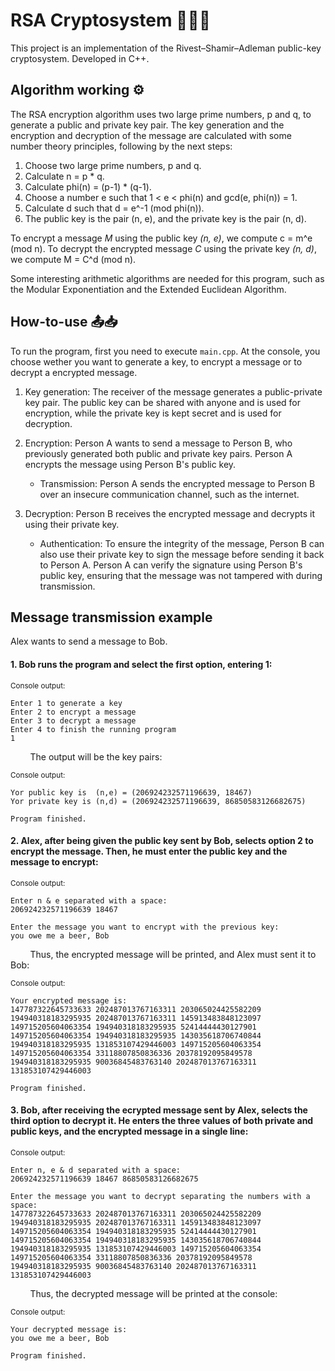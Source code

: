 # RSA Cryptosystem 🔢🔠🔣
This project is an implementation of the Rivest–Shamir–Adleman public-key cryptosystem.
Developed in C++.

## Algorithm working ⚙
The RSA encryption algorithm uses two large prime numbers, p and q, to generate a public and private key pair. The key generation and the encryption and decryption of the message are calculated with some number theory principles, following by the next steps:

1. Choose two large prime numbers, p and q.
2. Calculate n = p * q.
3. Calculate phi(n) = (p-1) * (q-1).
4. Choose a number e such that 1 < e < phi(n) and gcd(e, phi(n)) = 1.
5. Calculate d such that d = e^-1 (mod phi(n)).
6. The public key is the pair (n, e), and the private key is the pair (n, d).

To encrypt a message _M_ using the public key _(n, e)_, we compute c = m^e (mod n). To decrypt the encrypted message _C_ using the private key _(n, d)_, we compute M = C^d (mod n).  

Some interesting arithmetic algorithms are needed for this program, such as the Modular Exponentiation and the Extended Euclidean Algorithm. 

## How-to-use 📤📥
To run the program, first you need to execute `main.cpp`. At the console, you choose wether you want to generate a key, to encrypt a message or to decrypt a encrypted message.  

1. Key generation: The receiver of the message generates a public-private key pair. The public key can be shared with anyone and is used for encryption, while the private key is kept secret and is used for decryption.

2. Encryption: Person A wants to send a message to Person B, who previously generated both public and private key pairs. Person A encrypts the message using Person B's public key.
    - Transmission: Person A sends the encrypted message to Person B over an insecure communication channel, such as the internet.

3. Decryption: Person B receives the encrypted message and decrypts it using their private key.

    - Authentication: To ensure the integrity of the message, Person B can also use their private key to sign the message before sending it back to Person A. Person A can verify the signature using Person B's public key, ensuring that the message was not tampered with during transmission.

## Message transmission example
Alex wants to send a message to Bob.

#### **1.** Bob runs the program and select the first option, entering 1:  

<sub>Console output:</sub>
```
Enter 1 to generate a key
Enter 2 to encrypt a message
Enter 3 to decrypt a message
Enter 4 to finish the running program
1
```
&nbsp; &nbsp; &nbsp; &nbsp; The output will be the key pairs:

<sub>Console output:</sub>
```
Yor public key is  (n,e) = (206924232571196639, 18467)
Yor private key is (n,d) = (206924232571196639, 86850583126682675)

Program finished.
```

#### **2.** Alex, after being given the public key sent by Bob, selects option 2 to encrypt the message. Then, he must enter the public key and the message to encrypt:

<sub>Console output:</sub>
```
Enter n & e separated with a space:
206924232571196639 18467

Enter the message you want to encrypt with the previous key:
you owe me a beer, Bob
```

&nbsp; &nbsp; &nbsp; &nbsp; Thus, the encrypted message will be printed, and Alex must sent it to Bob:

<sub>Console output:</sub>
```
Your encrypted message is:
147787322645733633 202487013767163311 203065024425582209 194940318183295935 202487013767163311 145913483848123097 149715205604063354 194940318183295935 52414444430127901 149715205604063354 194940318183295935 143035618706740844 194940318183295935 131853107429446003 149715205604063354 149715205604063354 33118807850836336 20378192095849578 194940318183295935 90036845483763140 202487013767163311 131853107429446003

Program finished.
```

#### **3.** Bob, after receiving the ecrypted message sent by Alex, selects the third option to decrypt it. He enters the three values of both private and public keys, and the encrypted message in a single line:

<sub>Console output:</sub>
```
Enter n, e & d separated with a space:
206924232571196639 18467 86850583126682675

Enter the message you want to decrypt separating the numbers with a space:
147787322645733633 202487013767163311 203065024425582209 194940318183295935 202487013767163311 145913483848123097 149715205604063354 194940318183295935 52414444430127901 149715205604063354 194940318183295935 143035618706740844 194940318183295935 131853107429446003 149715205604063354 149715205604063354 33118807850836336 20378192095849578 194940318183295935 90036845483763140 202487013767163311 131853107429446003
```

&nbsp; &nbsp; &nbsp; &nbsp; Thus, the decrypted message will be printed at the console:

<sub>Console output:</sub>
```
Your decrypted message is:
you owe me a beer, Bob

Program finished.
```
